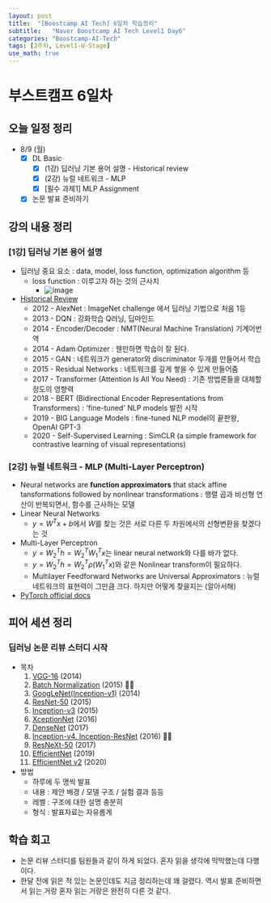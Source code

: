 ```yaml
---
layout: post
title:  "[Boostcamp AI Tech] 6일차 학습정리"
subtitle:   "Naver Boostcamp AI Tech Level1 Day6"
categories: "Boostcamp-AI-Tech"
tags: [2주차, Level1-U-Stage]
use_math: true
---
```


# 부스트캠프 6일차

## 오늘 일정 정리

* 8/9 (월)
  - [x] DL Basic
    - [x] (1강) 딥러닝 기본 용어 설명 - Historical review
    - [x] (2강) 뉴럴 네트워크 - MLP
    - [x] [필수 과제1] MLP Assignment
  - [x] 논문 발표 준비하기

## 강의 내용 정리

### [1강] 딥러닝 기본 용어 설명

* 딥러닝 중요 요소 : data, model, loss function, optimization algorithm 등
  * loss function : 이루고자 하는 것의 근사치
    * ![image](https://user-images.githubusercontent.com/35680202/128652035-6e7f92a1-2929-4e2f-9b05-0873aefdc5d8.png)
* [Historical Review](https://dennybritz.com/blog/deep-learning-most-important-ideas/)
  * 2012 - AlexNet : ImageNet challenge 에서 딥러닝 기법으로 처음 1등
  * 2013 - DQN : 강화학습 Q러닝, 딥마인드
  * 2014 - Encoder/Decoder : NMT(Neural Machine Translation) 기계어번역
  * 2014 - Adam Optimizer : 웬만하면 학습이 잘 된다.
  * 2015 - GAN : 네트워크가 generator와 discriminator 두개를 만들어서 학습
  * 2015 - Residual Networks : 네트워크를 깊게 쌓을 수 있게 만들어줌
  * 2017 - Transformer (Attention Is All You Need) : 기존 방법론들을 대체할 정도의 영향력
  * 2018 - BERT (Bidirectional Encoder Representations from Transformers) : 'fine-tuned' NLP models 발전 시작
  * 2019 - BIG Language Models : fine-tuned NLP model의 끝판왕, OpenAI GPT-3
  * 2020 - Self-Supervised Learning : SimCLR (a simple framework for contrastive learning of visual representations)

### [2강] 뉴럴 네트워크 - MLP (Multi-Layer Perceptron)

* Neural networks are **function approximators** that stack affine tansformations  followed by nonlinear transformations : 행렬 곱과 비선형 연산이 반복되면서, 함수를 근사하는 모델
* Linear Neural Networks
  * $y = W^Tx + b$에서 $W$를 찾는 것은 서로 다른 두 차원에서의 선형변환을 찾겠다는 것
* Multi-Layer Perceptron
  * $y = W_2^Th = W_2^T W_1^T x$​ 는 linear neural network와 다를 바가 없다.
  * $y = W_2^Th = W_2^T \rho(W_1^T x)$​와 같은 Nonlinear transform이 필요하다.
  * Multilayer Feedforward Networks are Universal Approximators : 뉴럴 네트워크의 표현력이 그만큼 크다. 하지만 어떻게 찾을지는 (알아서해)
* [PyTorch official docs](https://pytorch.org/docs/stable/nn.html)

## 피어 세션 정리

### 딥러닝 논문 리뷰 스터디 시작

* 목차
  1. [VGG-16](https://arxiv.org/abs/1409.1556) (2014)
  2. [Batch Normalization](https://arxiv.org/pdf/1502.03167.pdf) (2015) 🙋‍♀️
  3. [GoogLeNet(Inception-v1)](https://www.cv-foundation.org/openaccess/content_cvpr_2015/papers/Szegedy_Going_Deeper_With_2015_CVPR_paper.pdf) (2014)
  4. [ResNet-50](https://arxiv.org/abs/1512.03385) (2015)
  5. [Inception-v3](https://arxiv.org/abs/1512.00567v3) (2015)
  6. [XceptionNet](https://arxiv.org/abs/1610.02357) (2016)
  7. [DenseNet](https://arxiv.org/abs/1608.06993) (2017)
  8. [Inception-v4, Inception-ResNet](https://arxiv.org/abs/1602.07261v2) (2016) 🙋‍♀️
  9. [ResNeXt-50](https://arxiv.org/abs/1611.05431) (2017)
  10. [EfficientNet](https://arxiv.org/abs/1905.11946) (2019)
  11. [EfficientNet v2](https://arxiv.org/pdf/2104.00298.pdf) (2020)
* 방법
  * 하루에 두 명씩 발표
  * 내용 : 제안 배경 / 모델 구조 / 실험 결과 등등
  * 레벨 : 구조에 대한 설명 충분히
  * 형식 : 발표자료는 자유롭게

## 학습 회고

* 논문 리뷰 스터디를 팀원들과 같이 하게 되었다. 혼자 읽을 생각에 막막했는데 다행이다.
* 한달 전에 읽은 적 있는 논문인데도 지금 정리하는데 꽤 걸렸다. 역시 발표 준비하면서 읽는 거랑 혼자 읽는 거랑은 완전히 다른 것 같다.
